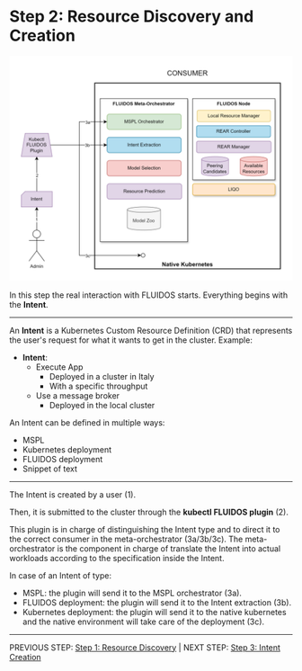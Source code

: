 # Step 2: Resource Discovery and Creation

![Step 2 flowchart](../../../images/workflows/steps/Workflow-02-IntentCreation.drawio.png)

In this step the real interaction with FLUIDOS starts. Everything begins with the **Intent**.

---
An **Intent** is a Kubernetes Custom Resource Definition (CRD) that represents the user's request for what it wants to get in the cluster. Example:

- **Intent**:
  - Execute App
    - Deployed in a cluster in Italy
    - With a specific throughput
  - Use a message broker
    - Deployed in the local cluster

An Intent can be defined in multiple ways:

- MSPL
- Kubernetes deployment
- FLUIDOS deployment
- Snippet of text

---
The Intent is created by a user (1).

Then, it is submitted to the cluster through the **kubectl FLUIDOS plugin** (2).

This plugin is in charge of distinguishing the Intent type and to direct it to the correct consumer in the meta-orchestrator (3a/3b/3c). The meta-orchestrator is the component in charge of translate the Intent into actual workloads according to the specification inside the Intent.

In case of an Intent of type:

- MSPL: the plugin will send it to the MSPL orchestrator (3a).
- FLUIDOS deployment: the plugin will send it to the Intent extraction (3b).
- Kubernetes deployment: the plugin will send it to the native kubernetes and the native environment will take care of the deployment (3c).

---
PREVIOUS STEP: [Step 1: Resource Discovery](01_resource_detection.md) | NEXT STEP: [Step 3: Intent Creation](03_intent_creation.md)
